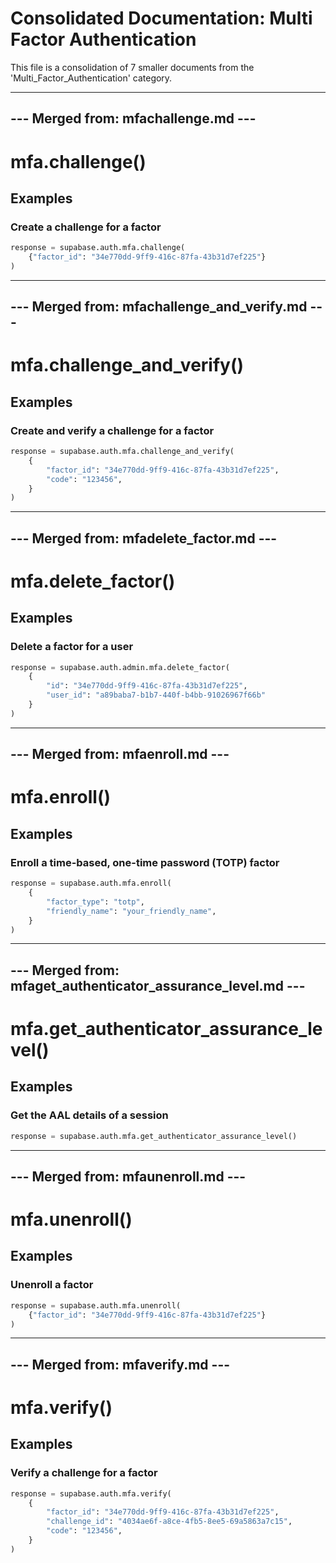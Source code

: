 # Consolidated Documentation: Multi Factor Authentication

This file is a consolidation of 7 smaller documents from the 'Multi_Factor_Authentication' category.



---

## --- Merged from: mfachallenge.md ---

# mfa.challenge()

## Examples

### Create a challenge for a factor

```python
response = supabase.auth.mfa.challenge(
    {"factor_id": "34e770dd-9ff9-416c-87fa-43b31d7ef225"}
)
```

---

## --- Merged from: mfachallenge_and_verify.md ---

# mfa.challenge_and_verify()

## Examples

### Create and verify a challenge for a factor

```python
response = supabase.auth.mfa.challenge_and_verify(
    {
        "factor_id": "34e770dd-9ff9-416c-87fa-43b31d7ef225",
        "code": "123456",
    }
)
```

---

## --- Merged from: mfadelete_factor.md ---

# mfa.delete_factor()

## Examples

### Delete a factor for a user

```python
response = supabase.auth.admin.mfa.delete_factor(
    {
        "id": "34e770dd-9ff9-416c-87fa-43b31d7ef225",
        "user_id": "a89baba7-b1b7-440f-b4bb-91026967f66b"
    }
)
```

---

## --- Merged from: mfaenroll.md ---

# mfa.enroll()

## Examples

### Enroll a time-based, one-time password (TOTP) factor

```python
response = supabase.auth.mfa.enroll(
    {
        "factor_type": "totp",
        "friendly_name": "your_friendly_name",
    }
)
```

---

## --- Merged from: mfaget_authenticator_assurance_level.md ---

# mfa.get_authenticator_assurance_level()

## Examples

### Get the AAL details of a session

```python
response = supabase.auth.mfa.get_authenticator_assurance_level()
```

---

## --- Merged from: mfaunenroll.md ---

# mfa.unenroll()

## Examples

### Unenroll a factor

```python
response = supabase.auth.mfa.unenroll(
    {"factor_id": "34e770dd-9ff9-416c-87fa-43b31d7ef225"}
)
```

---

## --- Merged from: mfaverify.md ---

# mfa.verify()

## Examples

### Verify a challenge for a factor

```python
response = supabase.auth.mfa.verify(
    {
        "factor_id": "34e770dd-9ff9-416c-87fa-43b31d7ef225",
        "challenge_id": "4034ae6f-a8ce-4fb5-8ee5-69a5863a7c15",
        "code": "123456",
    }
)
```